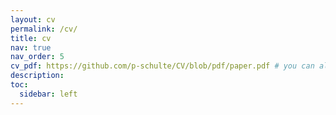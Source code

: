 ```yaml
---
layout: cv
permalink: /cv/
title: cv
nav: true
nav_order: 5
cv_pdf: https://github.com/p-schulte/CV/blob/pdf/paper.pdf # you can also use external links here
description: 
toc:
  sidebar: left
---
```

